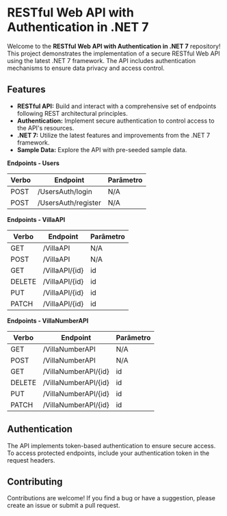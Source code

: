 # RESTful Web API with Authentication in .NET 7

Welcome to the **RESTful Web API with Authentication in .NET 7** repository! This project demonstrates the implementation of a secure RESTful Web API using the latest .NET 7 framework. The API includes authentication mechanisms to ensure data privacy and access control.

## Features

- **RESTful API:** Build and interact with a comprehensive set of endpoints following REST architectural principles.
- **Authentication:** Implement secure authentication to control access to the API's resources.
- **.NET 7:** Utilize the latest features and improvements from the .NET 7 framework.
- **Sample Data:** Explore the API with pre-seeded sample data.

**Endpoints - Users**

| Verbo  | Endpoint                | Parâmetro |
|--------|-------------------------|-----------|
| POST   | /UsersAuth/login        | N/A       |
| POST   | /UsersAuth/register     | N/A       |

**Endpoints - VillaAPI**

| Verbo  | Endpoint                | Parâmetro |
|--------|-------------------------|-----------|
| GET    | /VillaAPI               | N/A       |
| POST   | /VillaAPI               | N/A       |
| GET    | /VillaAPI/{id}          | id        |
| DELETE | /VillaAPI/{id}          | id        |
| PUT    | /VillaAPI/{id}          | id        |
| PATCH  | /VillaAPI/{id}          | id        |

**Endpoints - VillaNumberAPI**

| Verbo  | Endpoint                | Parâmetro |
|--------|-------------------------|-----------|
| GET    | /VillaNumberAPI         | N/A       |
| POST   | /VillaNumberAPI         | N/A       |
| GET    | /VillaNumberAPI/{id}    | id        |
| DELETE | /VillaNumberAPI/{id}    | id        |
| PUT    | /VillaNumberAPI/{id}    | id        |
| PATCH  | /VillaNumberAPI/{id}    | id        |


## Authentication
The API implements token-based authentication to ensure secure access. To access protected endpoints, include your authentication token in the request headers.





## Contributing
Contributions are welcome! If you find a bug or have a suggestion, please create an issue or submit a pull request.
